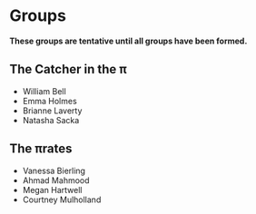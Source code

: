 # Groups

__These groups are tentative until all groups have been formed.__

## The Catcher in the π

- William Bell
- Emma Holmes
- Brianne Laverty
- Natasha Sacka

## The πrates

- Vanessa Bierling
- Ahmad Mahmood
- Megan Hartwell
- Courtney Mulholland
